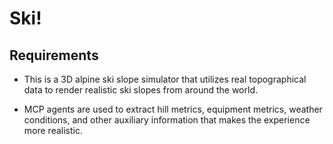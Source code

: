 # Ski!

## Requirements

* This is a 3D alpine ski slope simulator that utilizes real topographical data
  to render realistic ski slopes from around the world.

* MCP agents are used to extract hill metrics, equipment metrics, weather
  conditions, and other auxiliary information that makes the experience more
  realistic.




